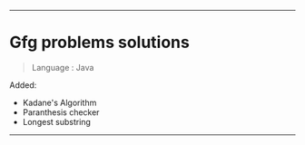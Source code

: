 
___ 

# Gfg problems solutions 

> Language : Java

Added:
- Kadane's Algorithm 
- Paranthesis checker
- Longest substring
___ 
